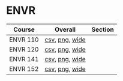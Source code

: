 # ENVR

| Course | Overall | Section |
| ------ | ------- | ------- |
| ENVR 110 | [csv](https://github.com/UCSD-Historical-Enrollment-Data/2024Winter/blob/main/overall/ENVR%20110.csv), [png](https://raw.githubusercontent.com/UCSD-Historical-Enrollment-Data/2024Winter/main/plot_overall/ENVR%20110.png), [wide](https://raw.githubusercontent.com/UCSD-Historical-Enrollment-Data/2024Winter/main/plot_overall_wide/ENVR%20110.png) |  |
| ENVR 120 | [csv](https://github.com/UCSD-Historical-Enrollment-Data/2024Winter/blob/main/overall/ENVR%20120.csv), [png](https://raw.githubusercontent.com/UCSD-Historical-Enrollment-Data/2024Winter/main/plot_overall/ENVR%20120.png), [wide](https://raw.githubusercontent.com/UCSD-Historical-Enrollment-Data/2024Winter/main/plot_overall_wide/ENVR%20120.png) |  |
| ENVR 141 | [csv](https://github.com/UCSD-Historical-Enrollment-Data/2024Winter/blob/main/overall/ENVR%20141.csv), [png](https://raw.githubusercontent.com/UCSD-Historical-Enrollment-Data/2024Winter/main/plot_overall/ENVR%20141.png), [wide](https://raw.githubusercontent.com/UCSD-Historical-Enrollment-Data/2024Winter/main/plot_overall_wide/ENVR%20141.png) |  |
| ENVR 152 | [csv](https://github.com/UCSD-Historical-Enrollment-Data/2024Winter/blob/main/overall/ENVR%20152.csv), [png](https://raw.githubusercontent.com/UCSD-Historical-Enrollment-Data/2024Winter/main/plot_overall/ENVR%20152.png), [wide](https://raw.githubusercontent.com/UCSD-Historical-Enrollment-Data/2024Winter/main/plot_overall_wide/ENVR%20152.png) |  |
